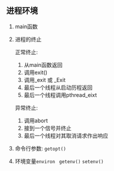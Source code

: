 ## 进程环境

1.  main函数
2.  进程的终止
    
    正常终止:
    1.  从main函数返回
    2.  调用exit()
    3.  调用_exit 或 _Exit
    4.  最后一个线程从启动历程返回
    5.  最后一个线程调用pthread_eixt

    异常终止:
    1.  调用abort
    2.  接到一个信号并终止
    3.  最后一个线程对其取消请求作出响应
3.  命令行参数: `getopt()`
4.  环境变量`environ` ` getenv()` `setenv()`
